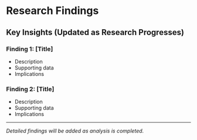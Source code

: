 # Research Findings

## Key Insights (Updated as Research Progresses)

### Finding 1: [Title]
- Description
- Supporting data
- Implications

### Finding 2: [Title]
- Description
- Supporting data
- Implications

---

*Detailed findings will be added as analysis is completed.*
